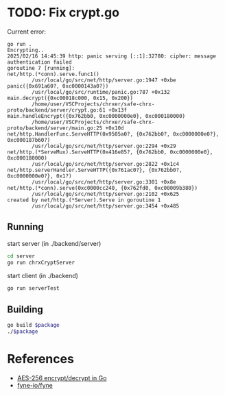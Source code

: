 # TODO: Fix crypt.go

Current error:
```
go run .
Encrypting..
2025/02/16 14:45:39 http: panic serving [::1]:32780: cipher: message authentication failed
goroutine 7 [running]:
net/http.(*conn).serve.func1()
        /usr/local/go/src/net/http/server.go:1947 +0xbe
panic({0x691a60?, 0xc0000143a0?})
        /usr/local/go/src/runtime/panic.go:787 +0x132
main.decrypt({0xc00018c000, 0x15, 0x200})
        /home/user/VSCProjects/chrxer/safe-chrx-proto/backend/server/crypt.go:61 +0x13f
main.handleEncrypt({0x762bb0, 0xc0000000e0}, 0xc000180000)
        /home/user/VSCProjects/chrxer/safe-chrx-proto/backend/server/main.go:25 +0x10d
net/http.HandlerFunc.ServeHTTP(0x9505a0?, {0x762bb0?, 0xc0000000e0?}, 0xc000187b60?)
        /usr/local/go/src/net/http/server.go:2294 +0x29
net/http.(*ServeMux).ServeHTTP(0x416e85?, {0x762bb0, 0xc0000000e0}, 0xc000180000)
        /usr/local/go/src/net/http/server.go:2822 +0x1c4
net/http.serverHandler.ServeHTTP({0x761ac0?}, {0x762bb0?, 0xc0000000e0?}, 0x1?)
        /usr/local/go/src/net/http/server.go:3301 +0x8e
net/http.(*conn).serve(0xc0000cc240, {0x762fd0, 0xc00009b380})
        /usr/local/go/src/net/http/server.go:2102 +0x625
created by net/http.(*Server).Serve in goroutine 1
        /usr/local/go/src/net/http/server.go:3454 +0x485
```

## Running

start server (in ./backend/server)

```bash
cd server
go run chrxCryptServer
```

start client (in ./backend)

```bash
go run serverTest
```

## Building
```bash
go build $package
./$package
``` 

# References

- [AES-256 encrypt/decrypt in Go](https://gist.github.com/donvito/efb2c643b724cf6ff453da84985281f8)
- [fyne-io/fyne](https://github.com/fyne-io/fyne)
